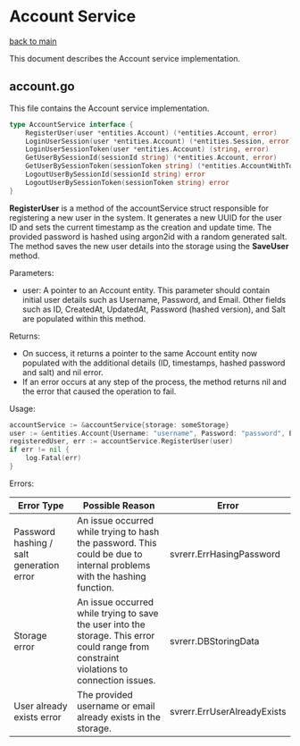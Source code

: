 # Account Service

[back to main](../../README.md)

This document describes the Account service implementation.

## account.go

This file contains the Account service implementation.

```go
type AccountService interface {
	RegisterUser(user *entities.Account) (*entities.Account, error)
	LoginUserSession(user *entities.Account) (*entities.Session, error)
	LoginUserSessionToken(user *entities.Account) (string, error)
	GetUserBySessionId(sessionId string) (*entities.Account, error)
	GetUserBySessionToken(sessionToken string) (*entities.AccountWithToken, error)
	LogoutUserBySessionId(sessionId string) error
	LogoutUserBySessionToken(sessionToken string) error
}
```

**RegisterUser** is a method of the accountService struct responsible for
registering a new user in the system. 
It generates a new UUID for the user ID and sets the current timestamp as the creation and update time.
The provided password is hashed using argon2id with a random generated salt.
The method saves the new user details into the storage using the **SaveUser** method.

Parameters:
- user: A pointer to an Account entity. This parameter should contain initial 
  user details such as Username, Password, and Email. Other fields such as ID, 
  CreatedAt, UpdatedAt, Password (hashed version), and Salt are populated 
  within this method.

Returns:
- On success, it returns a pointer to the same Account entity now populated 
  with the additional details (ID, timestamps, hashed password and salt) and nil error.
- If an error occurs at any step of the process, the method returns nil and 
  the error that caused the operation to fail.

Usage:
```go
accountService := &accountService{storage: someStorage}
user := &entities.Account{Username: "username", Password: "password", Email: "email@example.com"}
registeredUser, err := accountService.RegisterUser(user)
if err != nil {
    log.Fatal(err)
}
```

Errors:

| Error Type                               | Possible Reason                                                                                                                           | Error                       |
| ---------------------------------------- | ----------------------------------------------------------------------------------------------------------------------------------------- | --------------------------- |
| Password hashing / salt generation error | An issue occurred while trying to hash the password. This could be due to internal problems with the hashing function.                    | svrerr.ErrHasingPassword    |
| Storage error                            | An issue occurred while trying to save the user into the storage. This error could range from constraint violations to connection issues. | svrerr.DBStoringData        |
| User already exists error                | The provided username or email already exists in the storage.                                                                             | svrerr.ErrUserAlreadyExists |
